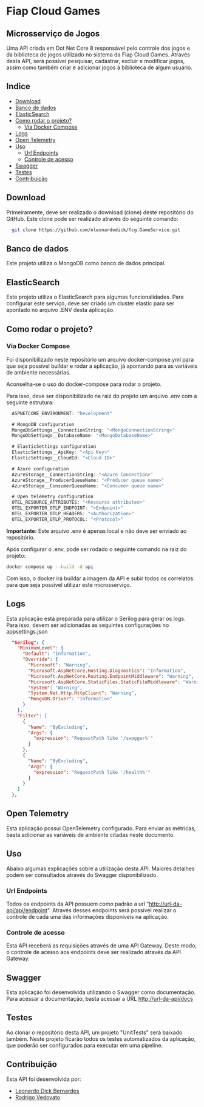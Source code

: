 # Fiap Cloud Games

## Microsserviço de Jogos

Uma API criada em Dot Net Core 8 responsável pelo controle dos jogos e da biblioteca de jogos utilizado no sistema da Fiap Cloud Games.
Através desta API, será possível pesquisar, cadastrar, excluir e modificar jogos, assim como também criar e adicionar jogos à biblioteca de algum usuário.

## Indice

- [Download](#download)
- [Banco de dados](#banco-de-dados)
- [ElasticSearch](#elasticsearch)
- [Como rodar o projeto?](#como-rodar-o-projeto)
  - [Via Docker Compose](#via-docker-compose)
- [Logs](#logs)
- [Open Telemetry](#open-telemetry)
- [Uso](#uso)
  - [Url Endpoints](#url-endpoints)
  - [Controle de acesso](#controle-de-acesso)
- [Swagger](#swagger)
- [Testes](#testes)
- [Contribuição](#contribuição)

## Download

Primeiramente, deve ser realizado o download (clone) deste repositório do GitHub. Este clone pode ser realizado através do seguinte comando:

```bash
  git clone https://github.com/oleonardodick/fcg.GameService.git
```

## Banco de dados

Este projeto utiliza o MongoDB como banco de dados principal.

## ElasticSearch

Este projeto utiliza o ElasticSearch para algumas funcionalidades. Para configurar este serviço, deve ser criado um cluster elastic para
ser apontado no arquivo .ENV desta aplicação.

## Como rodar o projeto?

### Via Docker Compose

Foi disponibilizado neste repositório um arquivo docker-compose.yml para que seja possível buildar e rodar a aplicação, já apontando para
as variáveis de ambiente necessárias.

Aconselha-se o uso do docker-compose para rodar o projeto.

Para isso, deve ser disponibilizado na raiz do projeto um arquivo .env com a seguinte estrutura:

```javascript
  ASPNETCORE_ENVIRONMENT: "Development"

  # MongoDB configuration
  MongoDbSettings__ConnectionString: "<MongoConnectionString>"
  MongoDbSettings__DatabaseName: "<MongoDatabaseName>"

  # ElasticSettings configuration
  ElasticSettings__ApiKey: "<Api Key>"
  ElasticSettings__CloudId: "<Cloud ID>"

  # Azure configuration
  AzureStorage__ConnectionString: "<Azure Connection>"
  AzureStorage__ProducerQueueName: "<Producer queue name>"
  AzureStorage__ConsumerQueueName: "<Consumer queue name>"

  # Open telemetry configuration
  OTEL_RESOURCE_ATTRIBUTES: "<Resource attributes>"
  OTEL_EXPORTER_OTLP_ENDPOINT: "<Endpoint>"
  OTEL_EXPORTER_OTLP_HEADERS: "<Authorization>"
  OTEL_EXPORTER_OTLP_PROTOCOL: "<Protocol>"
```

**Importante:** Este arquivo .env é apenas local e não deve ser enviado ao repositório.

Após configurar o .env, pode ser rodado o seguinte comando na raiz do projeto:

```bash
docker compose up --build -d api
```

Com isso, o docker irá buildar a imagem da API e subir todos os correlatos para que seja possível utilizar este microsserviço.

## Logs

Esta aplicação está preparada para utilizar o Serilog para gerar os logs. Para isso, devem ser adicionadas as seguintes configurações no appsettings.json

```json
  "Serilog": {
    "MinimumLevel": {
      "Default": "Information",
      "Override": {
        "Microsoft": "Warning",
        "Microsoft.AspNetCore.Hosting.Diagnostics": "Information",
        "Microsoft.AspNetCore.Routing.EndpointMiddleware": "Warning",
        "Microsoft.AspNetCore.StaticFiles.StaticFileMiddleware": "Warning",
        "System": "Warning",
        "System.Net.Http.HttpClient": "Warning",
        "MongoDB.Driver": "Information"
      }
    },
    "Filter": [
      {
        "Name": "ByExcluding",
        "Args": {
          "expression": "RequestPath like '/swagger%'"
        }
      },
      {
        "Name": "ByExcluding",
        "Args": {
          "expression": "RequestPath like '/health%'"
        }
      }
    ]
  },
```

## Open Telemetry

Esta aplicação possui OpenTelemetry configurado. Para enviar as métricas, basta adicionar as variáveis de ambiente citadas
neste documento.

## Uso

Abaixo algumas explicações sobre a utilização desta API. Maiores detalhes podem ser consultados através do Swagger disponibilizado.

### Url Endpoints

Todos os endpoints da API possuem como padrão a url "<http://url-da-api/api/endpoint>". Através desses endpoints será possível realizar o controle de cada uma das informações disponíveis na aplicação.

### Controle de acesso

Esta API receberá as requisições através de uma API Gateway. Deste modo, o controle de acesso aos endpoints deve ser realizado através da API Gateway.

## Swagger

Esta aplicação foi desenvolvida utilizando o Swagger como documentação. Para acessar a documentação, basta acessar a URL <http://url-da-api/docs>

## Testes

Ao clonar o repositório desta API, um projeto "UnitTests" será baixado também. Neste projeto ficarão todos os testes automatizados da aplicação, que poderão ser configurados para executar em uma pipeline.

## Contribuição

Esta API foi desenvolvida por:

- [Leonardo Dick Bernardes](http://github.com/oleonardodick)
- [Rodrigo Vedovato](https://github.com/guigovedovato)
